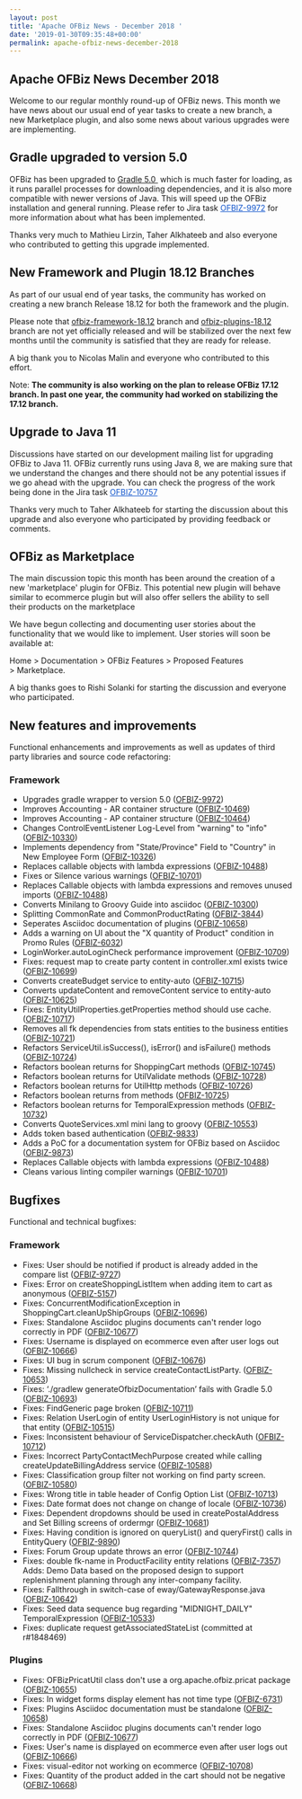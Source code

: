 ```yaml
---
layout: post
title: 'Apache OFBiz News - December 2018 '
date: '2019-01-30T09:35:48+00:00'
permalink: apache-ofbiz-news-december-2018
---
```

<h2>Apache OFBiz News December 2018</h2> 
  <p>Welcome to our regular monthly round-up of OFBiz news. This month we have news about our usual end of year tasks to create a new branch, a new&nbsp;Marketplace plugin, and also some news about various upgrades were are implementing.</p> 
  <h2>Gradle upgraded to version 5.0</h2> 
  <p>OFBiz has been upgraded to <a href="https://gradle.org/whats-new/gradle-5/">Gradle 5.0&nbsp;</a> which is much faster for loading, as it runs parallel processes for downloading dependencies, and it is also more compatible with newer versions of Java. This will speed up the OFBiz installation and general running. Please refer to Jira task <a href="https://issues.apache.org/jira/browse/OFBIZ-9972" target="_blank" style="color: #1155cc;">OFBIZ-9972</a> for more information about what has been implemented.</p> 
  <p>Thanks very much to&nbsp;Mathieu Lirzin,&nbsp;Taher Alkhateeb and also everyone who contributed to getting this upgrade implemented.</p> 
  <h2>New Framework and Plugin 18.12 Branches</h2> 
  <p>As part of our usual end of year tasks, the community has worked on creating a new branch&nbsp;Release 18.12&nbsp;for both the framework and the plugin.<br /></p> 
  <p>Please note that <a href="http://svn.apache.org/repos/asf/ofbiz/ofbiz-framework/branches/release18.12/">ofbiz-framework-18.12</a> branch and <a href="http://svn.apache.org/repos/asf/ofbiz/ofbiz-plugins/branches/release18.12/">ofbiz-plugins-18.12</a> branch are not yet officially released and will be stabilized over the next few months until the community is satisfied that they are ready for release.</p> 
  <p>A big thank you to Nicolas Malin and everyone who contributed to this effort.</p> 
  <p>Note: <strong>The community is also working on the plan to release OFBiz 17.12 branch. In past one year, the community had worked on stabilizing the 17.12 branch.</strong><br /></p> 
  <p><font size="4"> </font></p> 
  <h2>Upgrade to Java 11</h2> 
  <p>Discussions have started on our development mailing list for upgrading OFBiz to Java 11. OFBiz currently runs using Java 8, we are making sure that we understand the changes and there should not be any potential issues if we go ahead with the upgrade. You can check the progress of the work being done in the Jira task <a href="https://issues.apache.org/jira/browse/OFBIZ-10757" target="_blank" data-saferedirecturl="https://www.google.com/url?q=https://issues.apache.org/jira/browse/OFBIZ-10757&amp;source=gmail&amp;ust=1547183373522000&amp;usg=AFQjCNEvXAk4gOGTUi8J32ymQulbZeq9KQ" style="color: #1155cc;">OFBIZ-10757<br /></a></p> 
  <p>Thanks very much to Taher Alkhateeb for starting the discussion about this upgrade and also everyone who participated by providing feedback or comments.</p> 
  <h2>OFBiz as Marketplace</h2> 
  <p>The main discussion topic this month has been around the creation of a new 'marketplace' plugin for OFBiz. This potential new plugin will behave similar to ecommerce&nbsp;plugin but will also offer sellers the ability to sell their&nbsp;products on the marketplace</p> 
  <p>We have begun collecting and documenting user stories about the functionality that we would like to implement. User stories will soon be available at:</p> 
  <p>Home &gt; Documentation &gt; OFBiz Features &gt; Proposed Features &gt;&nbsp;Marketplace.</p> 
  <p>A big thanks goes to Rishi Solanki for starting the discussion and everyone who participated.</p> 
  <h2>New features and improvements</h2>Functional enhancements and improvements as well as updates of third party libraries and source code refactoring:
  
  
  <h3>Framework</h3> 
  <ul> 
    <li>Upgrades gradle wrapper to version 5.0 (<a href="https://issues.apache.org/jira/browse/OFBIZ-9972">OFBIZ-9972</a>)</li> 
    <li>Improves Accounting - AR container structure (<a href="https://issues.apache.org/jira/browse/OFBIZ-10469">OFBIZ-10469</a>)</li> 
    <li>Improves Accounting - AP container structure (<a href="https://issues.apache.org/jira/browse/OFBIZ-10464">OFBIZ-10464</a>)</li> 
    <li>Changes ControlEventListener Log-Level from &quot;warning&quot; to &quot;info&quot; (<a href="https://issues.apache.org/jira/browse/OFBIZ-10330">OFBIZ-10330</a>)</li> 
    <li>Implements dependency from &quot;State/Province&quot; Field to &quot;Country&quot; in New Employee Form (<a href="https://issues.apache.org/jira/browse/OFBIZ-10326">OFBIZ-10326</a>)</li> 
    <li>Replaces callable objects with lambda expressions (<a href="https://issues.apache.org/jira/browse/OFBIZ-10488">OFBIZ-10488</a>)</li> 
    <li>Fixes or Silence various warnings (<a href="https://issues.apache.org/jira/browse/OFBIZ-10701">OFBIZ-10701</a>)</li> 
    <li>Replaces Callable objects with lambda expressions and removes unused imports (<a href="https://issues.apache.org/jira/browse/OFBIZ-10488">OFBIZ-10488</a>)</li> 
    <li>Converts Minilang to Groovy Guide into asciidoc (<a href="https://issues.apache.org/jira/browse/OFBIZ-10300">OFBIZ-10300</a>)</li> 
    <li>Splitting CommonRate and CommonProductRating (<a href="https://issues.apache.org/jira/browse/OFBIZ-3844">OFBIZ-3844</a>)</li> 
    <li>Seperates Asciidoc documentation of plugins (<a href="https://issues.apache.org/jira/browse/OFBIZ-10658">OFBIZ-10658</a>)</li> 
    <li>Adds a warning on UI about the &quot;X quantity of Product&quot; condition in Promo Rules (<a href="https://issues.apache.org/jira/browse/OFBIZ-6032">OFBIZ-6032</a>)</li> 
    <li>LoginWorker.autoLoginCheck performance improvement (<a href="https://issues.apache.org/jira/browse/OFBIZ-10709">OFBIZ-10709</a>)</li> 
    <li>Fixes: request map to create party content in controller.xml exists twice (<a href="https://issues.apache.org/jira/browse/OFBIZ-10699">OFBIZ-10699</a>)</li> 
    <li>Converts createBudget service to entity-auto (<a href="https://issues.apache.org/jira/browse/OFBIZ-10715">OFBIZ-10715</a>)</li> 
    <li>Converts updateContent and removeContent service to entity-auto (<a href="https://issues.apache.org/jira/browse/OFBIZ-10625">OFBIZ-10625</a>)</li> 
    <li>Fixes: EntityUtilProperties.getProperties method should use cache. (<a href="https://issues.apache.org/jira/browse/OFBIZ-10717">OFBIZ-10717</a>)</li> 
    <li>Removes all fk dependencies from stats entities to the business entities (<a href="https://issues.apache.org/jira/browse/OFBIZ-10721">OFBIZ-10721</a>)</li> 
    <li>Refactors ServiceUtil.isSuccess(), isError() and isFailure() methods (<a href="https://issues.apache.org/jira/browse/OFBIZ-10724">OFBIZ-10724</a>)</li> 
    <li>Refactors boolean returns for ShoppingCart methods (<a href="https://issues.apache.org/jira/browse/OFBIZ-10745">OFBIZ-10745</a>)</li> 
    <li>Refactors boolean returns for UtilValidate methods (<a href="https://issues.apache.org/jira/browse/OFBIZ-10728">OFBIZ-10728</a>)</li> 
    <li>Refactors boolean returns for UtilHttp methods (<a href="https://issues.apache.org/jira/browse/OFBIZ-10726">OFBIZ-10726</a>)</li> 
    <li>Refactors boolean returns from methods (<a href="https://issues.apache.org/jira/browse/OFBIZ-10725">OFBIZ-10725</a>)</li> 
    <li>Refactors boolean returns for TemporalExpression methods (<a href="https://issues.apache.org/jira/browse/OFBIZ-10732">OFBIZ-10732</a>)</li> 
    <li>Converts QuoteServices.xml mini lang to groovy (<a href="https://issues.apache.org/jira/browse/OFBIZ-10553">OFBIZ-10553</a>)</li> 
    <li>Adds token based authentication (<a href="https://issues.apache.org/jira/browse/OFBIZ-9833">OFBIZ-9833</a>)</li> 
    <li>Adds a PoC for a documentation system for OFBiz based on Asciidoc (<a href="https://issues.apache.org/jira/browse/OFBIZ-9873">OFBIZ-9873</a>)</li> 
    <li>Replaces Callable objects with lambda expressions (<a href="https://issues.apache.org/jira/browse/OFBIZ-10488">OFBIZ-10488</a>)</li> 
    <li>Cleans various linting compiler warnings (<a href="https://issues.apache.org/jira/browse/OFBIZ-10701">OFBIZ-10701</a>)</li> 
  </ul> 
  <h2>Bugfixes</h2>Functional and technical bugfixes:
  
  
  <h3>Framework</h3> 
  <ul> 
    <li>Fixes: User should be notified if product is already added in the compare list (<a href="https://issues.apache.org/jira/browse/OFBIZ-9727">OFBIZ-9727</a>)</li> 
    <li>Fixes: Error on createShoppingListItem when adding item to cart as anonymous (<a href="https://issues.apache.org/jira/browse/OFBIZ-5157">OFBIZ-5157</a>)</li> 
    <li>Fixes: ConcurrentModificationException in ShoppingCart.cleanUpShipGroups (<a href="https://issues.apache.org/jira/browse/OFBIZ-10696">OFBIZ-10696</a>)</li> 
    <li>Fixes: Standalone Asciidoc plugins documents can't render logo correctly in PDF (<a href="https://issues.apache.org/jira/browse/OFBIZ-10677">OFBIZ-10677</a>)</li> 
    <li>Fixes: Username is displayed on ecommerce even after user logs out (<a href="https://issues.apache.org/jira/browse/OFBIZ-10666">OFBIZ-10666</a>)</li> 
    <li>Fixes: UI bug in scrum component (<a href="https://issues.apache.org/jira/browse/OFBIZ-10676">OFBIZ-10676</a>)</li> 
    <li>Fixes: Missing nullcheck in service createContactListParty. (<a href="https://issues.apache.org/jira/browse/OFBIZ-10653">OFBIZ-10653</a>)</li> 
    <li>Fixes: ‘./gradlew generateOfbizDocumentation’ fails with Gradle 5.0 (<a href="https://issues.apache.org/jira/browse/OFBIZ-10693">OFBIZ-10693</a>)</li> 
    <li>Fixes: FindGeneric page broken (<a href="https://issues.apache.org/jira/browse/OFBIZ-10711">OFBIZ-10711</a>)</li> 
    <li>Fixes: Relation UserLogin of entity UserLoginHistory is not unique for that entity (<a href="https://issues.apache.org/jira/browse/OFBIZ-10515">OFBIZ-10515</a>)</li> 
    <li>Fixes: Inconsistent behaviour of ServiceDispatcher.checkAuth (<a href="https://issues.apache.org/jira/browse/OFBIZ-10712">OFBIZ-10712</a>)</li> 
    <li>Fixes: Incorrect PartyContactMechPurpose created while calling createUpdateBillingAddress service (<a href="https://issues.apache.org/jira/browse/OFBIZ-10588">OFBIZ-10588</a>)</li> 
    <li>Fixes: Classification group filter not working on find party screen. (<a href="https://issues.apache.org/jira/browse/OFBIZ-10580">OFBIZ-10580</a>)</li> 
    <li>Fixes: Wrong title in table header of Config Option List (<a href="https://issues.apache.org/jira/browse/OFBIZ-10713">OFBIZ-10713</a>)</li> 
    <li>Fixes: Date format does not change on change of locale (<a href="https://issues.apache.org/jira/browse/OFBIZ-10736">OFBIZ-10736</a>)</li> 
    <li>Fixes: Dependent dropdowns should be used in createPostalAddress and Set Billing screens of ordermgr (<a href="https://issues.apache.org/jira/browse/OFBIZ-10681">OFBIZ-10681</a>)</li> 
    <li>Fixes: Having condition is ignored on queryList() and queryFirst() calls in EntityQuery (<a href="https://issues.apache.org/jira/browse/OFBIZ-9890">OFBIZ-9890</a>)</li> 
    <li>Fixes: Forum Group update throws an error (<a href="https://issues.apache.org/jira/browse/OFBIZ-10744">OFBIZ-10744</a>)</li> 
    <li>Fixes: double fk-name in ProductFacility entity relations (<a href="https://issues.apache.org/jira/browse/OFBIZ-7357">OFBIZ-7357</a>) <br />Adds: Demo Data based on the proposed design to support replenishment planning through any inter-company facility.</li> 
    <li>Fixes: Fallthrough in switch-case of eway/GatewayResponse.java (<a href="https://issues.apache.org/jira/browse/OFBIZ-10642">OFBIZ-10642</a>)</li> 
    <li>Fixes: Seed data sequence bug regarding &quot;MIDNIGHT_DAILY&quot; TemporalExpression (<a href="https://issues.apache.org/jira/browse/OFBIZ-10533">OFBIZ-10533</a>)</li> 
    <li>Fixes: duplicate request getAssociatedStateList (committed at r#1848469)</li> 
  </ul> 
  <h3>Plugins</h3> 
  <ul> 
    <li>Fixes: OFBizPricatUtil class don't use a org.apache.ofbiz.pricat package (<a href="https://issues.apache.org/jira/browse/OFBIZ-10655">OFBIZ-10655</a>)</li> 
    <li>Fixes: In widget forms display element has not time type (<a href="https://issues.apache.org/jira/browse/OFBIZ-6731">OFBIZ-6731</a>)</li> 
    <li>Fixes: Plugins Asciidoc documentation must be standalone (<a href="https://issues.apache.org/jira/browse/OFBIZ-10658">OFBIZ-10658</a>)</li> 
    <li>Fixes: Standalone Asciidoc plugins documents can't render logo correctly in PDF (<a href="https://issues.apache.org/jira/browse/OFBIZ-10677">OFBIZ-10677</a>)</li> 
    <li>Fixes: User's name is displayed on ecommerce even after user logs out (<a href="https://issues.apache.org/jira/browse/OFBIZ-10666">OFBIZ-10666</a>)</li> 
    <li>Fixes: visual-editor not working on ecommerce (<a href="https://issues.apache.org/jira/browse/OFBIZ-10708">OFBIZ-10708</a>)</li> 
    <li>Fixes: Quantity of the product added in the cart should not be negative (<a href="https://issues.apache.org/jira/browse/OFBIZ-10668">OFBIZ-10668</a>)</li> 
  </ul>
